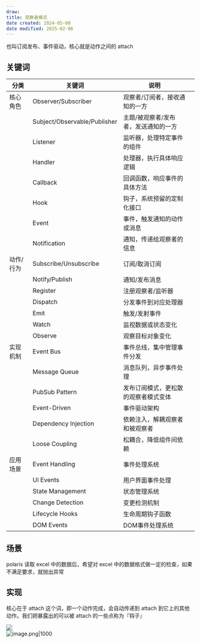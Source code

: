 ```yaml
---
draw:
title: 观察者模式
date created: 2024-05-08
date modified: 2025-02-06
---
```


也叫订阅发布、事件驱动，核心就是动作之间的 attach

<!-- more -->

## 关键词

| 分类    | 关键词                          | 说明                  |     |
| ----- | ---------------------------- | ------------------- | --- |
| 核心角色  | Observer/Subscriber          | 观察者/订阅者，接收通知的一方     |     |
|       | Subject/Observable/Publisher | 主题/被观察者/发布者，发送通知的一方 |     |
|       | Listener                     | 监听器，处理特定事件的组件       |     |
|       | Handler                      | 处理器，执行具体响应逻辑        |     |
|       | Callback                     | 回调函数，响应事件的具体方法      |     |
|       | Hook                         | 钩子，系统预留的定制化接口       |     |
|       | Event                        | 事件，触发通知的动作或消息       |     |
|       | Notification                 | 通知，传递给观察者的信息        |     |
| 动作/行为 | Subscribe/Unsubscribe        | 订阅/取消订阅             |     |
|       | Notify/Publish               | 通知/发布消息             |     |
|       | Register                     | 注册观察者/监听器           |     |
|       | Dispatch                     | 分发事件到对应处理器          |     |
|       | Emit                         | 触发/发射事件             |     |
|       | Watch                        | 监视数据或状态变化           |     |
|       | Observe                      | 观察目标对象变化            |     |
| 实现机制  | Event Bus                    | 事件总线，集中管理事件分发       |     |
|       | Message Queue                | 消息队列，异步事件处理         |     |
|       | PubSub Pattern               | 发布订阅模式，更松散的观察者模式变体  |     |
|       | Event-Driven                 | 事件驱动架构              |     |
|       | Dependency Injection         | 依赖注入，解耦观察者和被观察者     |     |
|       | Loose Coupling               | 松耦合，降低组件间依赖         |     |
| 应用场景  | Event Handling               | 事件处理系统              |     |
|       | UI Events                    | 用户界面事件处理            |     |
|       | State Management             | 状态管理系统              |     |
|       | Change Detection             | 变更检测机制              |     |
|       | Lifecycle Hooks              | 生命周期钩子函数            |     |
|       | DOM Events                   | DOM事件处理系统           |     |

## 场景

polaris 读取 excel 中的数据后，希望对 excel 中的数据格式做一定的检查，如果不满足要求，就抛出异常

## 实现

核心在于 attach 这个词，即一个动作完成，会自动传递到 attach 到它上的其他动作。我们把暴露出的可以被 attach 的一些点称为『钩子』

![](https://cdn-a.markji.com/files/659cfceb5f8a5165c7f325fc_hd.png?e=1713366779981&token=xX63b9jqTlDOcGmctt5K9254rV0LG8hS9BmDeFBy:BgJkr8KSZ19yDDSCM-le1SeMBP8=)  
![image.png|1000](https://imagehosting4picgo.oss-cn-beijing.aliyuncs.com/imagehosting/fix-dir%2Fpicgo%2Fpicgo-clipboard-images%2F2024%2F05%2F09%2F23-42-51-1b544bb69d8473e8e4fc376b467e0271-20240509234250-733716.png)
